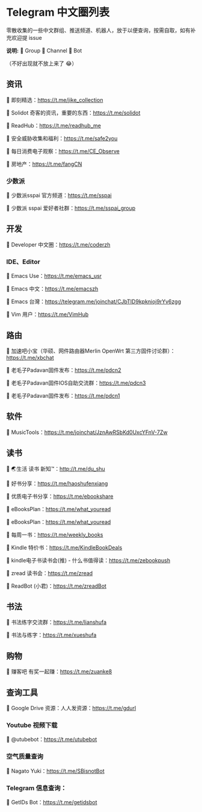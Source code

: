 # Telegram 中文圈列表
零散收集的一些中文群组、推送频道、机器人，放于以便查询，按需自取，如有补充欢迎提 issue

**说明:** 💬 Group  📣 Channel 🤖 Bot  

（不好出现就不放上来了 😂）
## 资讯
📣 即刻精选：https://t.me/jike_collection

📣 Solidot 奇客的资讯，重要的东西：https://t.me/solidot

📣 ReadHub：https://t.me/readhub_me

📣 安全威胁收集和福利：https://t.me/safe2you

📣 每日消费电子观察：https://t.me/CE_Observe

📣 房地产：https://t.me/fangCN

### 少数派
📣 少数派sspai 官方频道：https://t.me/sspai

💬 少数派 sspai 爱好者社群：https://t.me/sspai_group

## 开发
💬 Developer 中文圈：https://t.me/coderzh

### IDE、Editor
💬 Emacs Use：https://t.me/emacs_usr

💬 Emacs 中文：https://t.me/emacszh

💬 Emacs 台灣：https://telegram.me/joinchat/CJbTID9kpknioj9rYv6zgg

💬 Vim 用户：https://t.me/VimHub

## 路由
💬 加速吧小宝（华硕、网件路由器Merlin OpenWrt 第三方固件讨论群）：https://t.me/xbchat

💬 老毛子Padavan固件发布：https://t.me/pdcn2

💬 老毛子Padavan固件IOS自助交流群：https://t.me/pdcn3

📣 老毛子Padavan固件发布：https://t.me/pdcn1

## 软件
💬 MusicTools：https://t.me/joinchat/JznAwRSbKd0UxcYFnV-7Zw

## 读书
💬 🌏生活 读书 新知™：http://t.me/du_shu

📣 好书分享：https://t.me/haoshufenxiang

📣 优质电子书分享：https://t.me/ebookshare

💬 eBooksPlan：https://t.me/what_youread

📣 eBooksPlan：https://t.me/what_youread

📣 每周一书：https://t.me/weekly_books

📣 Kindle 特价书：https://t.me/KindleBookDeals

📣 kindle电子书读书会(推) - 什么书值得读：https://t.me/zebookpush

💬 zread 读书会：https://t.me/zread

🤖 ReadBot (小君)：https://t.me/zreadBot
## 书法
💬 书法练字交流群：https://t.me/lianshufa

📣 书法与练字：https://t.me/xueshufa

## 购物
📣 赚客吧 有奖一起赚：https://t.me/zuanke8

## 查询工具
📣 Google Drive 资源：人人发资源：https://t.me/gdurl

### Youtube 视频下载
🤖 @utubebot：https://t.me/utubebot

### 空气质量查询
🤖 Nagato Yuki：https://t.me/SBisnotBot

### Telegram 信息查询：
🤖 GetIDs Bot：https://t.me/getidsbot